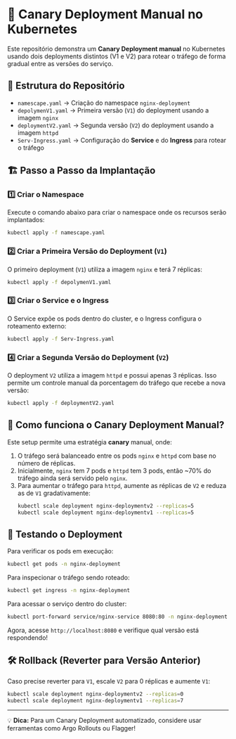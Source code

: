 # 📌 Canary Deployment Manual no Kubernetes

Este repositório demonstra um **Canary Deployment manual** no Kubernetes usando dois deployments distintos (V1 e V2) para rotear o tráfego de forma gradual entre as versões do serviço.

## 📂 Estrutura do Repositório

- `namescape.yaml` → Criação do namespace `nginx-deployment`
- `depolymenV1.yaml` → Primeira versão (`V1`) do deployment usando a imagem `nginx`
- `deploymentV2.yaml` → Segunda versão (`V2`) do deployment usando a imagem `httpd`
- `Serv-Ingress.yaml` → Configuração do **Service** e do **Ingress** para rotear o tráfego

## 🏗️ Passo a Passo da Implantação

### 1️⃣ Criar o Namespace  
Execute o comando abaixo para criar o namespace onde os recursos serão implantados:
```sh
kubectl apply -f namescape.yaml
```

### 2️⃣ Criar a Primeira Versão do Deployment (`V1`)
O primeiro deployment (`V1`) utiliza a imagem `nginx` e terá 7 réplicas:
```sh
kubectl apply -f depolymenV1.yaml
```

### 3️⃣ Criar o Service e o Ingress
O Service expõe os pods dentro do cluster, e o Ingress configura o roteamento externo:
```sh
kubectl apply -f Serv-Ingress.yaml
```

### 4️⃣ Criar a Segunda Versão do Deployment (`V2`)
O deployment `V2` utiliza a imagem `httpd` e possui apenas 3 réplicas. Isso permite um controle manual da porcentagem do tráfego que recebe a nova versão:
```sh
kubectl apply -f deploymentV2.yaml
```

## 🎯 Como funciona o Canary Deployment Manual?
Este setup permite uma estratégia **canary** manual, onde:
1. O tráfego será balanceado entre os pods `nginx` e `httpd` com base no número de réplicas.
2. Inicialmente, `nginx` tem 7 pods e `httpd` tem 3 pods, então ~70% do tráfego ainda será servido pelo `nginx`.
3. Para aumentar o tráfego para `httpd`, aumente as réplicas de `V2` e reduza as de `V1` gradativamente:
   ```sh
   kubectl scale deployment nginx-deploymentv2 --replicas=5
   kubectl scale deployment nginx-deploymentv1 --replicas=5
   ```

## 🚀 Testando o Deployment
Para verificar os pods em execução:
```sh
kubectl get pods -n nginx-deployment
```
Para inspecionar o tráfego sendo roteado:
```sh
kubectl get ingress -n nginx-deployment
```
Para acessar o serviço dentro do cluster:
```sh
kubectl port-forward service/nginx-service 8080:80 -n nginx-deployment
```
Agora, acesse `http://localhost:8080` e verifique qual versão está respondendo!

## 🛠️ Rollback (Reverter para Versão Anterior)
Caso precise reverter para `V1`, escale `V2` para 0 réplicas e aumente `V1`:
```sh
kubectl scale deployment nginx-deploymentv2 --replicas=0
kubectl scale deployment nginx-deploymentv1 --replicas=7
```

---

💡 **Dica:** Para um Canary Deployment automatizado, considere usar ferramentas como Argo Rollouts ou Flagger!
